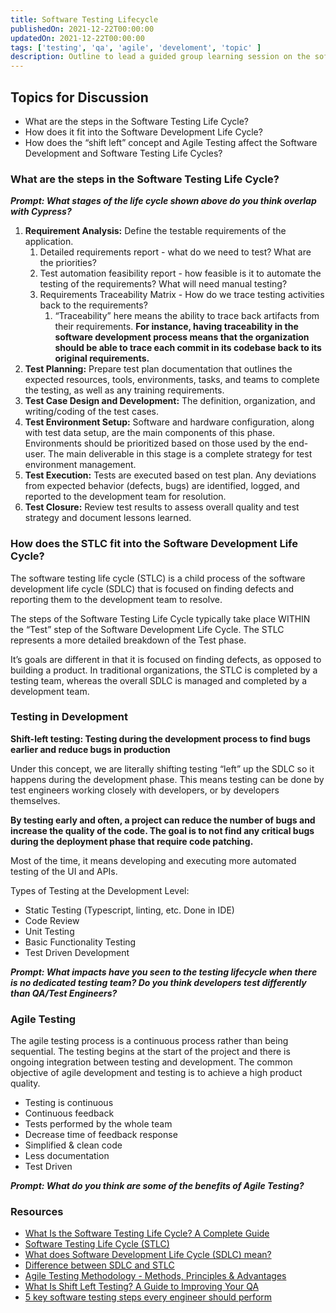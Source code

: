 ```yaml
---
title: Software Testing Lifecycle
publishedOn: 2021-12-22T00:00:00
updatedOn: 2021-12-22T00:00:00
tags: ['testing', 'qa', 'agile', 'develoment', 'topic' ]
description: Outline to lead a guided group learning session on the software testing lifecycle.
---
```


## Topics for Discussion

* What are the steps in the Software Testing Life Cycle?
* How does it fit into the Software Development Life Cycle?
* How does the “shift left” concept and Agile Testing affect the Software Development and Software Testing Life Cycles?

### What are the steps in the Software Testing Life Cycle?

**_Prompt: What stages of the life cycle shown above do you think overlap with Cypress?_**

1. **Requirement Analysis:** Define the testable requirements of the application. 
    1. Detailed requirements report - what do we need to test? What are the priorities?
    2. Test automation feasibility report - how feasible is it to automate the testing of the requirements? What will need manual testing?
    3. Requirements Traceability Matrix - How do we trace testing activities back to the requirements?
        1. “Traceability” here means the ability to trace back artifacts from their requirements. **For instance, having traceability in the software development process means that the organization should be able to trace each commit in its codebase back to its original requirements.**
2. **Test Planning:** Prepare test plan documentation that outlines the expected resources, tools, environments, tasks, and teams to complete the testing, as well as any training requirements.
3. **Test Case Design and Development:** The definition, organization, and writing/coding of the test cases.
4. **Test Environment Setup:** Software and hardware configuration, along with test data setup, are the main components of this phase. Environments should be prioritized based on those used by the end-user. The main deliverable in this stage is a complete strategy for test environment management.
5. **Test Execution:** Tests are executed based on test plan. Any deviations from expected behavior (defects, bugs) are identified, logged, and reported to the development team for resolution.
6. **Test Closure:** Review test results to assess overall quality and test strategy and document lessons learned.


### How does the STLC fit into the Software Development Life Cycle?

The software testing life cycle (STLC) is a child process of the software development life cycle (SDLC) that is focused on finding defects and reporting them to the development team to resolve.

The steps of the Software Testing Life Cycle typically take place WITHIN the “Test” step of the Software Development Life Cycle. The STLC represents a more detailed breakdown of the Test phase.

It’s goals are different in that it is focused on finding defects, as opposed to building a product. In traditional organizations, the STLC is completed by a testing team, whereas the overall SDLC is managed and completed by a development team.

### Testing in Development

**Shift-left testing: Testing during the development process to find bugs earlier and reduce bugs in production**

Under this concept, we are literally shifting testing “left” up the SDLC so it happens during the development phase. This means testing can be done by test engineers working closely with developers, or by developers themselves.

**By testing early and often, a project can reduce the number of bugs and increase the quality of the code. The goal is to not find any critical bugs during the deployment phase that require code patching.**

Most of the time, it means developing and executing more automated testing of the UI and APIs.

Types of Testing at the Development Level:

* Static Testing (Typescript, linting, etc. Done in IDE)
* Code Review
* Unit Testing
* Basic Functionality Testing
* Test Driven Development

**_Prompt: What impacts have you seen to the testing lifecycle when there is no dedicated testing team? Do you think developers test differently than QA/Test Engineers?_**

### Agile Testing

The agile testing process is a continuous process rather than being sequential. The testing begins at the start of the project and there is ongoing integration between testing and development.  The common objective of agile development and testing is to achieve a high product quality.


* Testing is continuous
* Continuous feedback
* Tests performed by the whole team
* Decrease time of feedback response
* Simplified & clean code
* Less documentation
* Test Driven

**_Prompt: What do you think are some of the benefits of Agile Testing?_**

### Resources

* [What Is the Software Testing Life Cycle? A Complete Guide](https://www.testim.io/blog/software-testing-life-cycle/)
* [Software Testing Life Cycle (STLC)](https://www.geeksforgeeks.org/software-testing-life-cycle-stlc/)
* [What does Software Development Life Cycle (SDLC) mean?](https://www.techopedia.com/definition/22193/software-development-life-cycle-sdlc)
* [Difference between SDLC and STLC](https://www.geeksforgeeks.org/difference-between-sdlc-and-stlc/)
* [Agile Testing Methodology - Methods, Principles & Advantages](https://reqtest.com/testing-blog/agile-testing-principles-methods-advantages/)
* [What Is Shift Left Testing? A Guide to Improving Your QA](https://www.testim.io/blog/shift-left-testing-guide/)
* [5 key software testing steps every engineer should perform](https://techbeacon.com/app-dev-testing/5-key-software-testing-steps-every-engineer-should-perform)